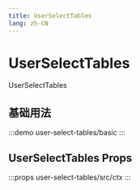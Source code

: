 ```yaml
--- 
title: UserSelectTables
lang: zh-CN
---
```


# UserSelectTables

UserSelectTables


## 基础用法

:::demo 
user-select-tables/basic
:::

## UserSelectTables Props

:::props
user-select-tables/src/ctx
:::
